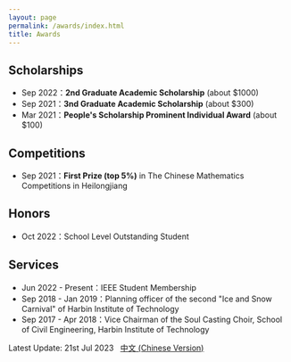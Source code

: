 ```yaml
---
layout: page
permalink: /awards/index.html
title: Awards
---
```


## Scholarships
- Sep 2022：**2nd Graduate Academic Scholarship** (about $1000)
- Sep 2021：**3nd Graduate Academic Scholarship** (about $300)
- Mar 2021：**People's Scholarship Prominent Individual Award** (about $100)

## Competitions

- Sep 2021：**First Prize (top 5%)** in The Chinese Mathematics Competitions in Heilongjiang


## Honors

- Oct 2022：School Level Outstanding Student


## Services
- Jun 2022 - Present：IEEE Student Membership
- Sep 2018 - Jan 2019：Planning officer of the second "Ice and Snow Carnival" of Harbin Institute of Technology
- Sep 2017 - Apr 2018：Vice Chairman of the Soul Casting Choir, School of Civil Engineering, Harbin Institute of Technology

Latest Update: 21st Jul 2023 &nbsp; [中文 (Chinese Version)](https://dinokli818.github.io/awards-zh/)
